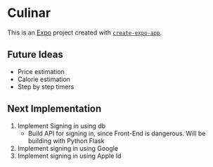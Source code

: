 # Culinar

This is an [Expo](https://expo.dev) project created with [`create-expo-app`](https://www.npmjs.com/package/create-expo-app).

## Future Ideas

- Price estimation
- Calorie estimation
- Step by step timers

## Next Implementation

 1. Implement Signing in using db
    - Build API for signing in, since Front-End is dangerous. Will be building with Python Flask
 2. Implement signing in using Google
 3. Implement signing in using Apple Id
